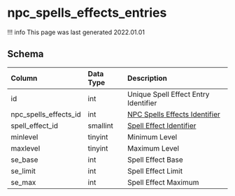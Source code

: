 # npc_spells_effects_entries

!!! info
	This page was last generated 2022.01.01

## Schema

| Column | Data Type | Description |
| :--- | :--- | :--- |
| id | int | Unique Spell Effect Entry Identifier |
| npc_spells_effects_id | int | [NPC Spells Effects Identifier](npc_spells_effects.md) |
| spell_effect_id | smallint | [Spell Effect Identifier](../../../../server/spells/spell-effect-ids) |
| minlevel | tinyint | Minimum Level |
| maxlevel | tinyint | Maximum Level |
| se_base | int | Spell Effect Base |
| se_limit | int | Spell Effect Limit |
| se_max | int | Spell Effect Maximum |

